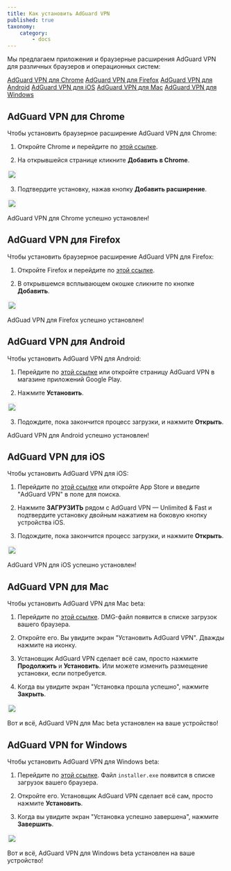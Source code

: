 ```yaml
---
title: Как установить AdGuard VPN
published: true
taxonomy:
    category:
        - docs
---
```


Мы предлагаем приложения и браузерные расширения AdGuard VPN для различных браузеров и операционных систем: 

[AdGuard VPN для Chrome](#chrome)
[AdGuard VPN для Firefox](#firefox)
[AdGuard VPN для Android](#android)
[AdGuard VPN для iOS](#ios)
[AdGuard VPN для Mac](#mac)
[AdGuard VPN для Windows](#windows)


<a name="chrome"></a>

## AdGuard VPN для Chrome

Чтобы установить браузерное расширение AdGuard VPN для Chrome: 

1) Откройте Chrome и перейдите по [этой ссылке](https://agrd.io/vpn_chrome_extension).

2) На открывшейся странице кликните **Добавить в Chrome**.

<img src="https://cdn.adguard.com/public/Adguard/kb/VPN/ext_chromestore_ru.png" style="border: 1px solid #efefef; padding: 2px; max-width: 650px;" />

3) Подтвердите установку, нажав кнопку **Добавить расширение**.

<img src="https://cdn.adguard.com/public/Adguard/kb/VPN/ext_addchrome_ru.png" style="border: 1px solid #efefef; padding: 2px; max-width: 350px;" />

AdGuard VPN для Chrome успешно установлен!


<a name="firefox"></a>

## AdGuard VPN для Firefox

Чтобы установить браузерное расширение AdGuard VPN для Firefox:

1) Откройте Firefox и перейдите по [этой ссылке](https://agrd.io/vpn_firefox_extension_beta).

2) В открывшемся всплывающем окошке сликните по кнопке **Добавить**.

<img src="https://cdn.adguard.com/public/Adguard/kb/VPN/ext_addfirefox_ru.png" style="border: 1px solid #efefef; padding: 2px; max-width: 400px;" />

AdGuad VPN для Firefox успешно установлен!


<a name="android"></a>

## AdGuard VPN для Android

Чтобы установить AdGuard VPN для Android:

1) Перейдите по [этой ссылке](https://agrd.io/vpn_android_beta) или откройте страницу AdGuard VPN в магазине приложений Google Play.

2) Нажмите **Установить**.

<img src="https://cdn.adguard.com/public/Adguard/kb/VPN/android_store_ru.png" style="border: 1px solid #efefef; padding: 2px; max-width: 400px;" />

3) Подождите, пока закончится процесс загрузки, и нажмите **Открыть**.

AdGuard VPN для Android успешно установлен!


<a name="ios"></a>

## AdGuard VPN для iOS

Чтобы установить AdGuard VPN для iOS:

1) Перейдите по [этой ссылке](https://agrd.io/ios_vpn) или откройте App Store и введите "AdGuard VPN" в поле для поиска.

2) Нажмите **ЗАГРУЗИТЬ** рядом с AdGuard VPN — Unlimited & Fast и подтвердите установку двойным нажатием на боковую кнопку устройства iOS. 

3) Подождите, пока закончится процесс загрузки, и нажмите **Открыть**.

<img src="https://cdn.adguard.com/public/Adguard/kb/VPN/open-vpn-ios-ru.jpg" style="border: 1px solid #efefef; padding: 2px; max-width: 400px;" />

AdGuard VPN для iOS успешно установлен!


<a name="mac"></a>

## AdGuard VPN для Mac

Чтобы установить AdGuard VPN для Mac beta:

1) Перейдите по [этой ссылке](https://agrd.io/mac_vpn_beta). DMG-файл появится в списке загрузок вашего браузера.

2) Откройте его. Вы увидите экран "Установить AdGuard VPN". Дважды нажмите на иконку.
 
3) Установщик AdGuard VPN сделает всё сам, просто нажмите **Продолжить** и **Установить**. Или можете изменить размещение установки, если потребуется.

4) Когда вы увидите экран "Установка прошла успешно", нажмите **Закрыть**.

<img src="https://cdn.adguard.com/public/Adguard/kb/VPN/installed-vpn-mac-ru.png" style="border: 1px solid #efefef; padding: 2px; max-width: 400px;" />

Вот и всё, AdGuard VPN для Mac beta установлен на ваше устройство!
 

<a name="windows"></a>

## AdGuard VPN for Windows

Чтобы установить AdGuard VPN для Windows beta:

1) Перейдите по [этой ссылке](https://agrd.io/windows_vpn_beta). Файл `installer.exe`  появится в списке загрузок вашего браузера.

2) Откройте его. Установщик AdGuard VPN сделает всё сам, просто нажмите **Установить**.

3) Когда вы увидите экран "Установка успешно завершена", нажмите **Завершить**.

<img src="https://cdn.adguard.com/public/Adguard/kb/VPN/installed-vpn-windows-ru.png" style="border: 1px solid #efefef; padding: 2px; max-width: 400px;" />

Вот и всё, AdGuard VPN для Windows beta установлен на ваше устройство!